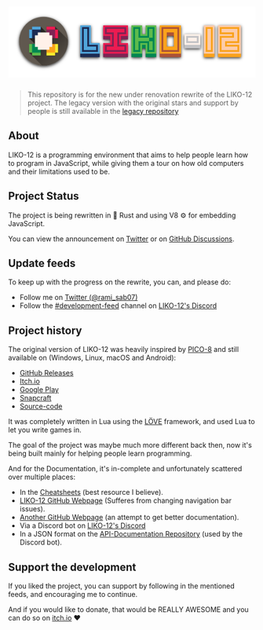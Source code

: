 
# ![LIKO-12](https://github.com/LIKO-12/Extras/raw/master/Readme-Screenshots/Header_Logo.png)

> This repository is for the new under renovation rewrite of the LIKO-12 project.
> The legacy version with the original stars and support by people is still available in the [legacy repository](https://github.com/LIKO-12/Legacy)

## About

LIKO-12 is a programming environment that aims to help people learn how to program in JavaScript, while giving them a tour on how old computers and their limitations used to be.

## Project Status

The project is being rewritten in 🦀 Rust and using V8 ⚙ for embedding JavaScript.

You can view the announcement on [Twitter](https://twitter.com/rami_sab07/status/1434851235564228609?s=20) or on [GitHub Discussions](https://github.com/LIKO-12/LIKO-12/discussions/272).

## Update feeds

To keep up with the progress on the rewrite, you can, and please do:

- Follow me on [Twitter (@rami_sab07)](https://twitter.com/rami_sab07)
- Follow the [#development-feed](https://discord.gg/TKatS2y9zZ) channel on [LIKO-12's Discord](https://discord.gg/GDtHrsJ)

## Project history

The original version of LIKO-12 was heavily inspired by [PICO-8](https://www.lexaloffle.com/pico-8.php) and still available on (Windows, Linux, macOS and Android):

- [GitHub Releases](https://github.com/LIKO-12/Legacy/releases)
- [Itch.io](https://ramilego4game.itch.io/liko12)
- [Google Play](https://play.google.com/store/apps/details?id=me.ramilego4game.liko12)
- [Snapcraft](https://snapcraft.io/liko-12)
- [Source-code](https://github.com/LIKO-12/Legacy)

It was completely written in Lua using the [LÖVE](https://love2d.org) framework, and used Lua to let you write games in.

The goal of the project was maybe much more different back then, now it's being built mainly for helping people learn programming.

And for the Documentation, it's in-complete and unfortunately scattered over multiple places:

- In the [Cheatsheets](https://liko-12.github.io/#/Documentation/Cheatsheets/) (best resource I believe).
- [LIKO-12 GitHub Webpage](https://liko-12.github.io/) (Sufferes from changing navigation bar issues).
- [Another GitHub Webpage](https://liko-12.github.io/WIP/) (an attempt to get better documentation).
- Via a Discord bot on [LIKO-12's Discord](https://discord.gg/GDtHrsJ)
- In a JSON format on the [API-Documentation Repository](https://github.com/LIKO-12/API-Documentation) (used by the Discord bot).

## Support the development

If you liked the project, you can support by following in the mentioned feeds, and encouraging me to continue.

And if you would like to donate, that would be REALLY AWESOME and you can do so on [itch.io](https://ramilego4game.itch.io/liko12) ♥
